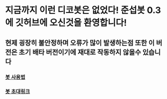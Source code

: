 # 지금까지 이런 디코봇은 없었다! 준섭봇 0.3에 깃허브에 오신것을 환영합니다!
## 현제 굉장히 불안정하며 오류가 많이 발생하는점 또한 이 버전은 초기 배타 버전이기에 재대로 작동하지 않을수 있습니다
### [봇 사용법](https://github.com/hackingwhangjuncomputer/jasonbot-0.3/wiki "봇 사용법")
### [봇 초대링크](https://discord.com/api/oauth2/authorize?client_id=1080786159581532160&permissions=8&scope=bot%20applications.commands "봇 초대링크")
